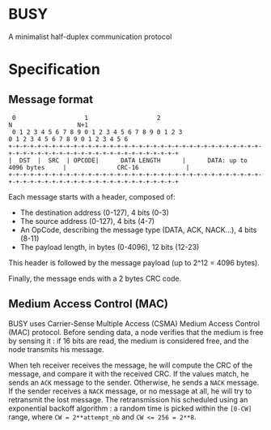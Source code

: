 # BUSY
A minimalist half-duplex communication protocol

# Specification

## Message format
```
 0                   1                   2                                         N                  N+1
 0 1 2 3 4 5 6 7 8 9 0 1 2 3 4 5 6 7 8 9 0 1 2 3                                   0 1 2 3 4 5 6 7 8 9 0 1 2 3 4 5 6
+-+-+-+-+-+-+-+-+-+-+-+-+-+-+-+-+-+-+-+-+-+-+-+-+-+-+-+-+-+-+-+-+-+-+-+-+-+-+-+-+-+-+-+-+-+-+-+-+-+-+-+-+-+-+-+-+-+-+
|  DST  |  SRC  | OPCODE|      DATA LENGTH      |      DATA: up to 4096 bytes     |              CRC-16             |
+-+-+-+-+-+-+-+-+-+-+-+-+-+-+-+-+-+-+-+-+-+-+-+-+-+-+-+-+-+-+-+-+-+-+-+-+-+-+-+-+-+-+-+-+-+-+-+-+-+-+-+-+-+-+-+-+-+-+
```

Each message starts with a header, composed of:
- The destination address (0-127), 4 bits (0-3)
- The source address (0-127), 4 bits (4-7)
- An OpCode, describing the message type (DATA, ACK, NACK...), 4 bits (8-11)
- The payload length, in bytes (0-4096), 12 bits (12-23)

This header is followed by the message payload (up to 2^12 = 4096 bytes).

Finally, the message ends with a 2 bytes CRC code.

## Medium Access Control (MAC)

BUSY uses Carrier-Sense Multiple Access (CSMA) Medium Access Control (MAC) protocol.
Before sending data, a node verifies that the medium is free by sensing it : if 16 bits are read, the medium is considered free, and the node transmits his message.

When teh receiver receives the message, he will compute the CRC of the message, and compare it with the received CRC. If the values match, he sends an `ACK` message to the sender. Otherwise, he sends a `NACK` message.
If the sender receives a `NACK` message, or no message at all, he will try to retransmit the lost message.
The retransmission his scheduled using an exponential backoff algorithm : a random time is picked within the `[0-CW]` range, where `CW = 2**attempt_nb` and `CW <= 256 = 2**8`.
